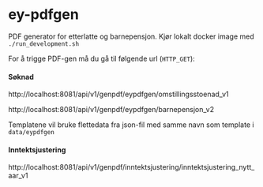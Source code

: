 # ey-pdfgen
PDF generator for etterlatte og barnepensjon. Kjør lokalt docker image med  `./run_development.sh`

For å trigge PDF-gen må du gå til følgende url (`HTTP_GET`):

#### Søknad

http://localhost:8081/api/v1/genpdf/eypdfgen/omstillingsstoenad_v1

http://localhost:8081/api/v1/genpdf/eypdfgen/barnepensjon_v2

Templatene vil bruke flettedata fra json-fil med samme navn som template i `data/eypdfgen`

#### Inntektsjustering

http://localhost:8081/api/v1/genpdf/inntektsjustering/inntektsjustering_nytt_aar_v1